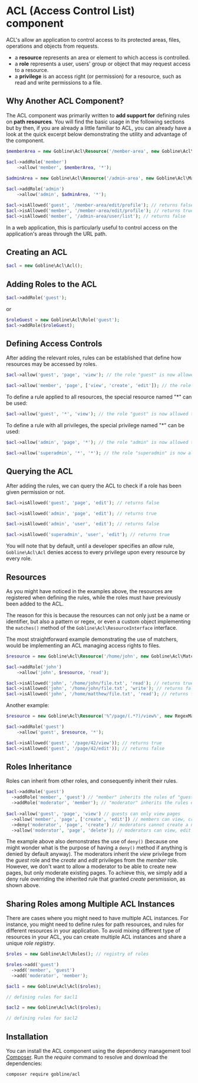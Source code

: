 # ACL (Access Control List) component

ACL's allow an application to control access to its protected areas, files, operations and objects from requests.

* a **resource** represents an area or element to which access is controlled.
* a **role** represents a user, users' group or object that may request access to a resource.
* a **privilege** is an access right (or permission) for a resource, such as read and write permissions to a file.

## Why Another ACL Component?

The ACL component was primarily written to **add support for** defining rules on **path resources**.
You will find the basic usage in the following sections but by then, if you are already a little familiar to ACL, you can already have a look at the quick excerpt below demonstrating the utility and advantage of the component.

```php
$memberArea = new Gobline\Acl\Resource('/member-area', new Gobline\Acl\Matcher\StartsWithMatcher());

$acl->addRole('member')
	->allow('member', $memberArea, '*');
    
$adminArea = new Gobline\Acl\Resource('/admin-area', new Gobline\Acl\Matcher\StartsWithMatcher());

$acl->addRole('admin')
	->allow('admin', $adminArea, '*');

$acl->isAllowed('guest', '/member-area/edit/profile'); // returns false
$acl->isAllowed('member', '/member-area/edit/profile'); // returns true
$acl->isAllowed('member', '/admin-area/user/list'); // returns false
```

In a web application, this is particularly useful to control access on the application's areas through the URL path.

## Creating an ACL

```php
$acl = new Gobline\Acl\Acl();
```

## Adding Roles to the ACL

```php
$acl->addRole('guest');
```

or

```php
$roleGuest = new Gobline\Acl\Role('guest');
$acl->addRole($roleGuest);
```

## Defining Access Controls

After adding the relevant roles, rules can be established that define how resources may be accessed by roles.

```php
$acl->allow('guest', 'page', 'view'); // the role "guest" is now allowed to "view" the "page" resource
```

```php
$acl->allow('member', 'page', ['view', 'create', 'edit']); // the role "member" is allowed to "view", "create" and "edit" the "page" resource
```

To define a rule applied to all resources, the special resource named "*" can be used:

```php
$acl->allow('guest', '*', 'view'); // the role "guest" is now allowed to "view" any resource
```

To define a rule with all privileges, the special privilege named "*" can be used:

```php
$acl->allow('admin', 'page', '*'); // the role "admin" is now allowed to access any privilege on the "page" resource
```

```php
$acl->allow('superadmin', '*', '*'); // the role "superadmin" is now allowed to access any privilege on any resource
```

## Querying the ACL

After adding the rules, we can query the ACL to check if a role has been given permission or not.

```php
$acl->isAllowed('guest', 'page', 'edit'); // returns false

$acl->isAllowed('admin', 'page', 'edit'); // returns true

$acl->isAllowed('admin', 'user', 'edit'); // returns false

$acl->isAllowed('superadmin', 'user', 'edit'); // returns true
```

You will note that by default, until a developer specifies an *allow* rule, ```Gobline\Acl\Acl``` denies access to every privilege upon every resource by every role.

## Resources

As you might have noticed in the examples above, the resources are registered when defining the rules, while the roles must have previously been added to the ACL.

The reason for this is because the resources can not only just be a name or identifier, but also a pattern or regex, or even a custom object implementing the ```matches()``` method of the ```Gobline\Acl\ResourceInterface``` interface.

The most straightforward example demonstrating the use of matchers, would be implementing an ACL managing access rights to files.

```php
$resource = new Gobline\Acl\Resource('/home/john', new Gobline\Acl\Matcher\StartsWithMatcher());

$acl->addRole('john')
	->allow('john', $resource, 'read');

$acl->isAllowed('john', '/home/john/file.txt', 'read'); // returns true
$acl->isAllowed('john', '/home/john/file.txt', 'write'); // returns false
$acl->isAllowed('john', '/home/matthew/file.txt', 'read'); // returns false
```

Another example:

```php
$resource = new Gobline\Acl\Resource('%^/page/(.*?)/view%', new RegexMatcher());

$acl->addRole('guest')
	->allow('guest', $resource, '*');

$acl->isAllowed('guest', '/page/42/view')); // returns true
$acl->isAllowed('guest', '/page/42/edit')); // returns false
```

## Roles Inheritance

Roles can inherit from other roles, and consequently inherit their rules.

```php
$acl->addRole('guest')
  ->addRole('member', 'guest') // "member" inherits the rules of "guest"
  ->addRole('moderator', 'member'); // "moderator" inherits the rules of "member"
  
$acl->allow('guest', 'page', 'view') // guests can only view pages
  ->allow('member', 'page', ['create', 'edit']) // members can view, create and edit pages
  ->deny('moderator', 'page', 'create') // moderators cannot create a new page
  ->allow('moderator', 'page', 'delete'); // moderators can view, edit and delete pages
```

The example above also demonstrates the use of ```deny()``` (because one might wonder what is the purpose of having a ```deny()``` method if anything is denied by default anyway). The moderators inherit the *view* privilege from the *guest* role and the *create* and *edit* privileges from the *member* role. However, we don't want to allow a moderator to be able to create new pages, but only moderate existing pages. To achieve this, we simply add a deny rule overriding the inherited rule that granted *create* persmission, as shown above.

## Sharing Roles among Multiple ACL Instances

There are cases where you might need to have multiple ACL instances. For instance, you might need to define rules for path resources, and rules for different resources in your application. To avoid mixing different type of resources in your ACL, you can create multiple ACL instances and share a unique *role registry*.

```php
$roles = new Gobline\Acl\Roles(); // registry of roles

$roles->add('guest')
  ->add('member', 'guest')
  ->add('moderator', 'member');

$acl1 = new Gobline\Acl\Acl($roles);

// defining rules for $acl1

$acl2 = new Gobline\Acl\Acl($roles);

// defining rules for $acl2
```

## Installation

You can install the ACL component using the dependency management tool [Composer](https://getcomposer.org/).
Run the *require* command to resolve and download the dependencies:

```
composer require gobline/acl
```
